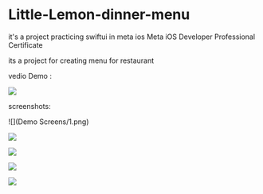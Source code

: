 # Little-Lemon-dinner-menu 
it's a project practicing swiftui in meta ios Meta iOS Developer Professional Certificate

its a project for creating menu for restaurant 


vedio Demo :



<img src="https://github.com/Ayman-Naim/Little-Lemon-dinner-menu/blob/main/screenshots/Demo.gif">


screenshots:

![](Demo Screens/1.png)


![](screenshots/2.png)


![](screenshots/3.png)


![](screenshots/4.png)


![](screenshots/5.png)
